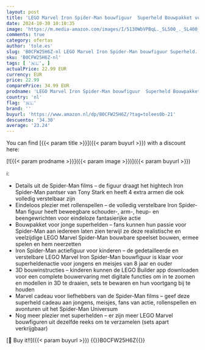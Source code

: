 ```yaml
---
layout: post
title: 'LEGO Marvel Iron Spider-Man bouwfiguur  Superheld Bouwpakket voor Kinderen  Verstelbaar Speelgoed met Pantser  Rollenspel Cadeau voor Jongens en Meisjes 76298'
date: 2024-10-30 10:10:35
image: 'https://m.media-amazon.com/images/I/5130WbVPBqL._SL500_._SL400_.jpg'
comments: true
category: ofertas
author: 'tole.es'
slug: 'B0CFW25H6Z-nl LEGO Marvel Iron Spider-Man bouwfiguur Superheld...'
sku: 'B0CFW25H6Z-nl'
tags: [ '🇳🇱', ]
actualPrice: 22.99 EUR
currency: EUR
price: 22.99
comparePrice: 34.99 EUR
prodname: 'LEGO Marvel Iron Spider-Man bouwfiguur  Superheld Bouwpakket voor Kinderen  Verstelbaar Speelgoed met Pantser  Rollenspel Cadeau voor Jongens en Meisjes 76298'
country: 'nl'
flag: '🇳🇱'
brand: ''
buyurl: 'https://www.amazon.nl/dp/B0CFW25H6Z/?tag=tolees0b-21'
descuento: '34.30'
average: '23.24'
---
```


You can find [{{< param title >}}]({{< param buyurl >}}) with a discount here:

[![{{< param prodname >}}]({{< param image >}})]({{< param buyurl >}})

ℹ️:

- Details uit de Spider-Man films – de figuur draagt het hightech Iron Spider-Man pantser van Tony Stark en heeft 4 extra armen die ook volledig verstelbaar zijn
- Eindeloos plezier met rollenspellen – de volledig verstelbare Iron Spider-Man figuur heeft beweegbare schouder-, arm-, heup- en beengewrichten voor eindeloze fantasierijke actie
- Bouwpakket voor jonge superhelden – fans kunnen hun passie voor Spider-Man aan iedereen laten zien terwijl ze deze realistische en veelzijdige LEGO Marvel Spider-Man bouwbare speelset bouwen, ermee spelen en hem neerzetten
- Iron Spider-Man actiefiguur voor kinderen – de gedetailleerde en verstelbare LEGO Marvel Iron Spider-Man bouwfiguur is klaar voor superheldenactie voor jongens en meisjes van 8 jaar en ouder
- 3D bouwinstructies – kinderen kunnen de LEGO Builder app downloaden voor een complete bouwervaring met digitale functies om in te zoomen en modellen in 3D te draaien, sets te bewaren en hun voortgang bij te houden
- Marvel cadeau voor liefhebbers van de Spider-Man films – geef deze superheld cadeau aan jongens, meisjes, fans van actie, rollenspellen en avonturen uit het Spider-Man Universum
- Nog meer plezier met superhelden – er zijn meer LEGO Marvel bouwfiguren uit dezelfde reeks om te verzamelen (sets apart verkrijgbaar)

[🛒 Buy it!!]({{< param buyurl >}})
{{<world>}}B0CFW25H6Z{{</world>}}
